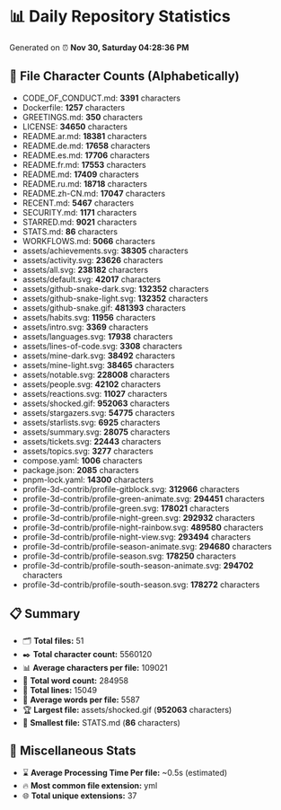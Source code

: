 # 📊 Daily Repository Statistics
Generated on ⏰ **Nov 30, Saturday 04:28:36 PM**

## 📂 File Character Counts (Alphabetically)
- CODE_OF_CONDUCT.md: **3391** characters
- Dockerfile: **1257** characters
- GREETINGS.md: **350** characters
- LICENSE: **34650** characters
- README.ar.md: **18381** characters
- README.de.md: **17658** characters
- README.es.md: **17706** characters
- README.fr.md: **17553** characters
- README.md: **17409** characters
- README.ru.md: **18718** characters
- README.zh-CN.md: **17047** characters
- RECENT.md: **5467** characters
- SECURITY.md: **1171** characters
- STARRED.md: **9021** characters
- STATS.md: **86** characters
- WORKFLOWS.md: **5066** characters
- assets/achievements.svg: **38305** characters
- assets/activity.svg: **23626** characters
- assets/all.svg: **238182** characters
- assets/default.svg: **42017** characters
- assets/github-snake-dark.svg: **132352** characters
- assets/github-snake-light.svg: **132352** characters
- assets/github-snake.gif: **481393** characters
- assets/habits.svg: **11956** characters
- assets/intro.svg: **3369** characters
- assets/languages.svg: **17938** characters
- assets/lines-of-code.svg: **3308** characters
- assets/mine-dark.svg: **38492** characters
- assets/mine-light.svg: **38465** characters
- assets/notable.svg: **228008** characters
- assets/people.svg: **42102** characters
- assets/reactions.svg: **11027** characters
- assets/shocked.gif: **952063** characters
- assets/stargazers.svg: **54775** characters
- assets/starlists.svg: **6925** characters
- assets/summary.svg: **28075** characters
- assets/tickets.svg: **22443** characters
- assets/topics.svg: **3277** characters
- compose.yaml: **1006** characters
- package.json: **2085** characters
- pnpm-lock.yaml: **14300** characters
- profile-3d-contrib/profile-gitblock.svg: **312966** characters
- profile-3d-contrib/profile-green-animate.svg: **294451** characters
- profile-3d-contrib/profile-green.svg: **178021** characters
- profile-3d-contrib/profile-night-green.svg: **292932** characters
- profile-3d-contrib/profile-night-rainbow.svg: **489580** characters
- profile-3d-contrib/profile-night-view.svg: **293494** characters
- profile-3d-contrib/profile-season-animate.svg: **294680** characters
- profile-3d-contrib/profile-season.svg: **178250** characters
- profile-3d-contrib/profile-south-season-animate.svg: **294702** characters
- profile-3d-contrib/profile-south-season.svg: **178272** characters

## 📋 Summary
- 🗂️ **Total files:** 51
- ✒️ **Total character count:** 5560120
- 📊 **Average characters per file:** 109021
- 📝 **Total word count:** 284958
- 🧾 **Total lines:** 15049
- 📐 **Average words per file:** 5587
- 🏆 **Largest file:** assets/shocked.gif (**952063** characters)
- 🥉 **Smallest file:** STATS.md (**86** characters)

## 🌟 Miscellaneous Stats
- ⌛ **Average Processing Time Per file:** ~0.5s (estimated)
- 🔥 **Most common file extension:** yml
- 🌐 **Total unique extensions:** 37
